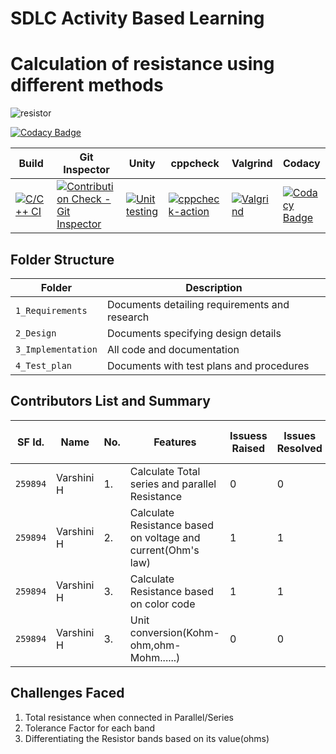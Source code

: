 # **SDLC Activity Based Learning**

# **Calculation of resistance using different methods**


![resistor](https://user-images.githubusercontent.com/80876216/114994445-675a2a00-9eba-11eb-9346-dfe080654570.PNG)



[![Codacy Badge](https://app.codacy.com/project/badge/Grade/0c7db374168148b4b88b78dcc387597d)](https://www.codacy.com/gh/259894/MyFirstProject/dashboard?utm_source=github.com&amp;utm_medium=referral&amp;utm_content=259894/MyFirstProject&amp;utm_campaign=Badge_Grade)

Build | Git Inspector | Unity | cppcheck|Valgrind|Codacy|
------|----------|----|---|------|--------|
|[![C/C++ CI](https://github.com/259894/MyFirstProject/actions/workflows/c-build.yml/badge.svg)](https://github.com/259894/MyFirstProject/actions/workflows/c-build.yml)|[![Contribution Check - Git Inspector](https://github.com/259894/MyFirstProject/actions/workflows/gitinspector.yml/badge.svg)](https://github.com/259894/MyFirstProject/actions/workflows/gitinspector.yml)  |  [![Unit testing](https://github.com/259894/MyFirstProject/actions/workflows/unit-test.yml/badge.svg)](https://github.com/259894/MyFirstProject/actions/workflows/unit-test.yml) |[![cppcheck-action](https://github.com/259894/MyFirstProject/actions/workflows/cppcheck.yml/badge.svg)](https://github.com/259894/MyFirstProject/actions/workflows/cppcheck.yml) |  [![Valgrind](https://github.com/259894/MyFirstProject/actions/workflows/Valgrind.yml/badge.svg)](https://github.com/259894/MyFirstProject/actions/workflows/Valgrind.yml) |[![Codacy Badge](https://app.codacy.com/project/badge/Grade/0c7db374168148b4b88b78dcc387597d)](https://www.codacy.com/gh/259894/MyFirstProject/dashboard?utm_source=github.com&amp;utm_medium=referral&amp;utm_content=259894/MyFirstProject&amp;utm_campaign=Badge_Grade)

## Folder Structure

Folder             | Description
-------------------| -----------------------------------------
`1_Requirements`   | Documents detailing requirements and research
`2_Design`         | Documents specifying design details
`3_Implementation` | All code and documentation
`4_Test_plan`      | Documents with test plans and procedures

## Contributors List and Summary

SF Id. |  Name                  | No.  |  Features                          | Issuess Raised |Issues Resolved|No Test Cases|Test Case Pass
-------|------------------------|------|------------------------------------|----------------|---------------|-------------|--------------
`259894` | Varshini H         |1.    |Calculate Total series and parallel Resistance   |  0            |  0         | 7          | 7 
`259894` | Varshini H              |2.    |Calculate Resistance based on voltage and current(Ohm's law) |  1            |  1          | 3          | 3    
`259894` | Varshini H              |3.    |Calculate Resistance based on color code |  1            |  1          | 3         | 3     
`259894` | Varshini H             |3.    |Unit conversion(Kohm-ohm,ohm-Mohm......) |  0            |  0           | 4          | 4    

## Challenges Faced 

1.  Total resistance when connected in Parallel/Series
2.  Tolerance Factor for each band
3.  Differentiating the Resistor bands based on its value(ohms)

